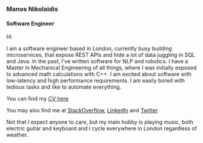 ### Manos Nikolaidis
#### Software Engineer

Hi

I am a software engineer based in London, currently busy building microservices, that expose REST APIs and
hide a lot of data juggling in SQL and Java. In the past, I've written software for NLP and robotics.
I have a Master in Mechanical Engineering of all things, where I was initially exposed to
advanced math calculations with C++. I am excited about software with low-latency and high performance requirements.
I am easily bored with tedious tasks and like to automate everything.

You can find my [CV here](ManosNikolaidisCV.md)

You may also find me at [StackOverflow](http://stackoverflow.com/users/1413133/manos-nikolaidis),
[LinkedIn](https://www.linkedin.com/in/manosnikolaidis/) and [Twitter](https://twitter.com/shadowmanos)

Not that I expect anyone to care, but my main hobby is playing music, both electric guitar and keyboard and
I cycle everywhere in London regardless of weather.
